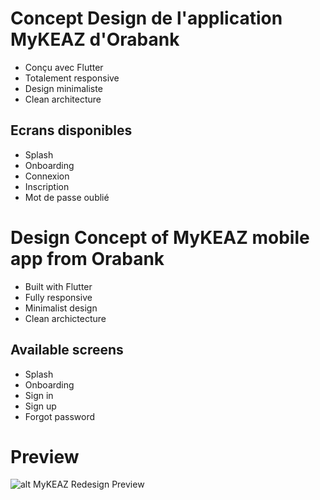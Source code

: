 # Concept Design de l'application MyKEAZ d'Orabank

- Conçu avec Flutter
- Totalement responsive
- Design minimaliste
- Clean architecture

## Ecrans disponibles
- Splash
- Onboarding
- Connexion
- Inscription
- Mot de passe oublié

# Design Concept of MyKEAZ mobile app from Orabank

- Built with Flutter
- Fully responsive
- Minimalist design
- Clean archictecture

## Available screens
- Splash
- Onboarding
- Sign in
- Sign up
- Forgot password

# Preview
![alt MyKEAZ Redesign Preview]([https://github.com/sebandroidev/Orabank-MyKeaz-Design-Concept/blob/main/preview.png])
